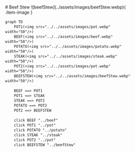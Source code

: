 <figure markdown="1">
# Beef Stew
![beefStew](../assets/images/beefStew.webp){ .item-image }

```mermaid
graph TD
    POT1(<img src="../../assets/images/pot.webp" width="50"/>)
    BEEF(<img src="../../assets/images/beef.webp" width="50"/>)
    POTATO(<img src="../../assets/images/potato.webp" width="50"/>)
    STEAK(<img src="../../assets/images/steak.webp" width="50"/>)
    POT2(<img src="../../assets/images/pot.webp" width="50"/>)
    BEEFSTEW(<img src="../../assets/images/beefStew.webp" width="50"/>)

    BEEF ==> POT1
    POT1 ==> STEAK
    STEAK ==> POT2
    POTATO ==> POT2
    POT2 ==> BEEFSTEW

    click BEEF "../beef"
    click POT1 "../pot"
    click POTATO "../potato"
    click STEAK "../steak"
    click POT2 "../pot"
    click BEEFSTEW "../beefStew"
```
</figure>